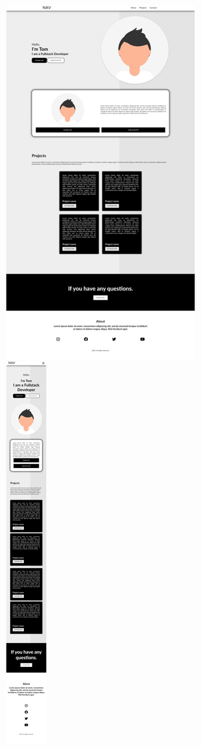 ![Example](https://github.com/OlszewskiMaciej/website-html-css-js2/blob/main/example/example.png)
![Example-mobile](https://github.com/OlszewskiMaciej/website-html-css-js2/blob/main/example/example-mobile.png)